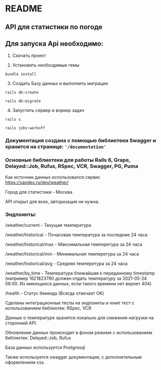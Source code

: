 # README

## API для статистики по погоде

## Для запуска Api необходимо:

1. Скачать проект

2. Установить необходимые гемы
  ```
  bundle install
  ```
3. Создать Базу данных и выполнить миграции
  ```
  rails db:create
  ```
  ```
  rails db:migrate
  ```
4. Запустить сервер и воркер задач
  ```
  rails s
  ```
  ```
  rails jobs:workoff
  ```

### Документация создана с помощью библиотеки Swagger и хранится на странице:  ```'/documentation'```

### Основные библиотеки для работы Rails 6, Grape, Delayed::Job, Rufus, RSpec, VCR, Swagger, PG, Puma

Как источник данных использовался сервис https://yandex.ru/dev/weather/

Город для статистики - Москва.

API открыт для всех, авторизация не нужна.

### Эндпоинты:

/weather/current - Текущая температура

/weather/historical - Почасовая температура за последние 24 часа

/weather/historical/max - Максимальная темперетура за 24 часа

/weather/historical/min - Минимальная темперетура за 24 часа

/weather/historical/avg - Средняя темперетура за 24 часа

/weather/by_time - Температура ближайшая к переданному timestamp (например 1621823790 должен отдать температуру за 2021-05-24 08:00. Из имеющихся данных, если такого времени нет вернет 404)

/health - Статус бекенда (Всегда отвечает OK)

Сделаны интеграционные тесты на эндпоинты и юнит тест с использованием библиотек: RSpec, VCR

Данные о температуре хранятся локально для снижения нагрузки на сторонний API.

Обновление данных происходит в фоном режиме с использованием библиотек: Delayed::Job, Rufus

База данных используется Postgresql

Также используется swagger документация, с дополнительным оформлением css.
